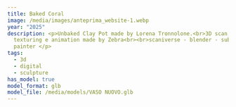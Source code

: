 ```yaml
---
title: Baked Coral
image: /media/images/anteprima_website-1.webp
year: "2025"
description: <p>Unbaked Clay Pot made by Lorena Tronnolone.<br>3D scan, remesh,
  texturing e animation made by Zebra<br><br>scaniverse - blender - substance
  painter </p>
tags:
  - 3d
  - digital
  - sculpture
has_model: true
model_format: glb
model_file: /media/models/VASO NUOVO.glb
---
```

